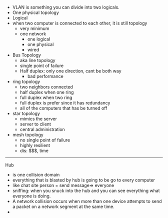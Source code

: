 - VLAN is something you can divide into two logicals.
- One physical topology
- Logical 
- when two computer is connected to each other, it is still topology
    - very minimum
    - one network
        - one logical
        - one physical
        - wired
- Bus Topology
    - aka line topology
    - single point of failure
    - Half duplex: only one direction, cant be both way
        - bad performance
- ring topology
    - two neighbors connected
    - half duplex when one ring
    - full duplex when two ring
    - full duplex is prefer since it has redundancy
    - all of the computers that has be turned off
- star topology
    - mimics the server
    - server to client
    - central administration
- mesh topology
    - no single point of failure
    - highly resilient
    - dis: $$$, time

---

Hub
- is one collision domain
- everything that is blasted by hub is going to be go to every computer
- like chat site
    person = send message=> everyone
- sniffing: when you snuck into the hub and you can see everything what everyone is doing.
- A network collision occurs when more than one device attempts to send a packet on a network segment at the same time. 
- 